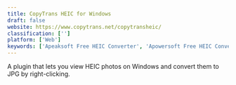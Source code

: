```yaml
---
title: CopyTrans HEIC for Windows
draft: false 
website: https://www.copytrans.net/copytransheic/
classification: ['']
platform: ['Web']
keywords: ['Apeaksoft Free HEIC Converter', 'Apowersoft Free HEIC Converter', 'Apowersoft Photo Viewer', 'Apple Mail', 'CloudConvert', 'Deli HEIC Converter', 'FastStone Image Viewer', 'Get Icons', 'HEIC Converter', 'HEIC to JPG', 'HeicToJpeg', 'IcoFX', 'QuickLook', 'SageThumbs', 'Seer', 'XnConvert', 'XnShell', 'XnView MP', 'iMazing HEIC Converter']
---
```

A plugin that lets you view HEIC photos on Windows and convert them to JPG by right-clicking.